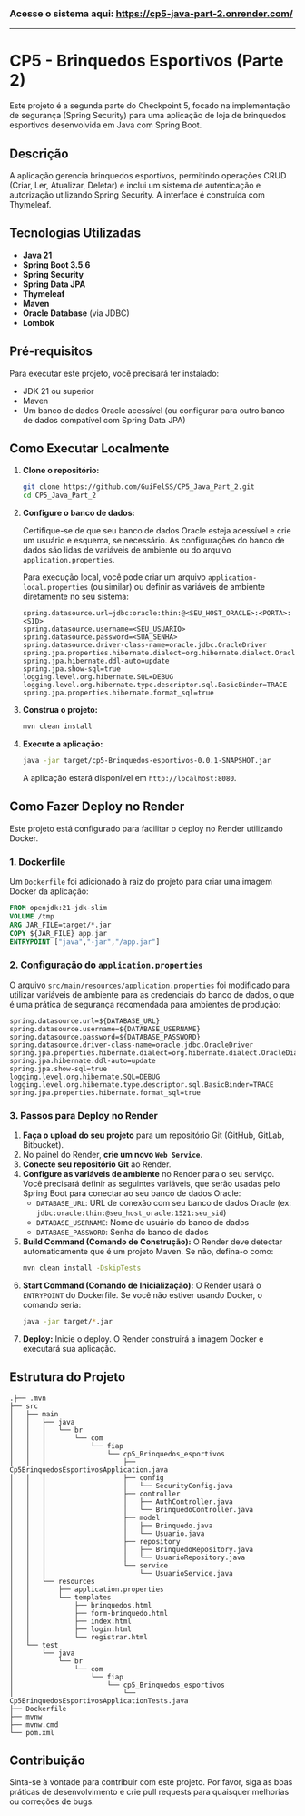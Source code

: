 ### Acesse o sistema aqui: https://cp5-java-part-2.onrender.com/

---

# CP5 - Brinquedos Esportivos (Parte 2)

Este projeto é a segunda parte do Checkpoint 5, focado na implementação de segurança (Spring Security) para uma aplicação de loja de brinquedos esportivos desenvolvida em Java com Spring Boot.

## Descrição

A aplicação gerencia brinquedos esportivos, permitindo operações CRUD (Criar, Ler, Atualizar, Deletar) e inclui um sistema de autenticação e autorização utilizando Spring Security. A interface é construída com Thymeleaf.

## Tecnologias Utilizadas

*   **Java 21**
*   **Spring Boot 3.5.6**
*   **Spring Security**
*   **Spring Data JPA**
*   **Thymeleaf**
*   **Maven**
*   **Oracle Database** (via JDBC)
*   **Lombok**

## Pré-requisitos

Para executar este projeto, você precisará ter instalado:

*   JDK 21 ou superior
*   Maven
*   Um banco de dados Oracle acessível (ou configurar para outro banco de dados compatível com Spring Data JPA)

## Como Executar Localmente

1.  **Clone o repositório:**

    ```bash
    git clone https://github.com/GuiFelSS/CP5_Java_Part_2.git
    cd CP5_Java_Part_2
    ```

2.  **Configure o banco de dados:**

    Certifique-se de que seu banco de dados Oracle esteja acessível e crie um usuário e esquema, se necessário. As configurações do banco de dados são lidas de variáveis de ambiente ou do arquivo `application.properties`.

    Para execução local, você pode criar um arquivo `application-local.properties` (ou similar) ou definir as variáveis de ambiente diretamente no seu sistema:

    ```properties
    spring.datasource.url=jdbc:oracle:thin:@<SEU_HOST_ORACLE>:<PORTA>:<SID>
    spring.datasource.username=<SEU_USUARIO>
    spring.datasource.password=<SUA_SENHA>
    spring.datasource.driver-class-name=oracle.jdbc.OracleDriver
    spring.jpa.properties.hibernate.dialect=org.hibernate.dialect.OracleDialect
    spring.jpa.hibernate.ddl-auto=update
    spring.jpa.show-sql=true
    logging.level.org.hibernate.SQL=DEBUG
    logging.level.org.hibernate.type.descriptor.sql.BasicBinder=TRACE
    spring.jpa.properties.hibernate.format_sql=true
    ```

3.  **Construa o projeto:**

    ```bash
    mvn clean install
    ```

4.  **Execute a aplicação:**

    ```bash
    java -jar target/cp5-Brinquedos-esportivos-0.0.1-SNAPSHOT.jar
    ```

    A aplicação estará disponível em `http://localhost:8080`.

## Como Fazer Deploy no Render

Este projeto está configurado para facilitar o deploy no Render utilizando Docker.

### 1. Dockerfile

Um `Dockerfile` foi adicionado à raiz do projeto para criar uma imagem Docker da aplicação:

```dockerfile
FROM openjdk:21-jdk-slim
VOLUME /tmp
ARG JAR_FILE=target/*.jar
COPY ${JAR_FILE} app.jar
ENTRYPOINT ["java","-jar","/app.jar"]
```

### 2. Configuração do `application.properties`

O arquivo `src/main/resources/application.properties` foi modificado para utilizar variáveis de ambiente para as credenciais do banco de dados, o que é uma prática de segurança recomendada para ambientes de produção:

```properties
spring.datasource.url=${DATABASE_URL}
spring.datasource.username=${DATABASE_USERNAME}
spring.datasource.password=${DATABASE_PASSWORD}
spring.datasource.driver-class-name=oracle.jdbc.OracleDriver
spring.jpa.properties.hibernate.dialect=org.hibernate.dialect.OracleDialect
spring.jpa.hibernate.ddl-auto=update
spring.jpa.show-sql=true
logging.level.org.hibernate.SQL=DEBUG
logging.level.org.hibernate.type.descriptor.sql.BasicBinder=TRACE
spring.jpa.properties.hibernate.format_sql=true
```

### 3. Passos para Deploy no Render

1.  **Faça o upload do seu projeto** para um repositório Git (GitHub, GitLab, Bitbucket).
2.  No painel do Render, **crie um novo `Web Service`**.
3.  **Conecte seu repositório Git** ao Render.
4.  **Configure as variáveis de ambiente** no Render para o seu serviço. Você precisará definir as seguintes variáveis, que serão usadas pelo Spring Boot para conectar ao seu banco de dados Oracle:
    *   `DATABASE_URL`: URL de conexão com seu banco de dados Oracle (ex: `jdbc:oracle:thin:@seu_host_oracle:1521:seu_sid`)
    *   `DATABASE_USERNAME`: Nome de usuário do banco de dados
    *   `DATABASE_PASSWORD`: Senha do banco de dados
5.  **Build Command (Comando de Construção):** O Render deve detectar automaticamente que é um projeto Maven. Se não, defina-o como:
    ```bash
    mvn clean install -DskipTests
    ```
6.  **Start Command (Comando de Inicialização):** O Render usará o `ENTRYPOINT` do Dockerfile. Se você não estiver usando Docker, o comando seria:
    ```bash
    java -jar target/*.jar
    ```
7.  **Deploy:** Inicie o deploy. O Render construirá a imagem Docker e executará sua aplicação.

## Estrutura do Projeto

```
.├── .mvn
├── src
│   ├── main
│   │   ├── java
│   │   │   └── br
│   │   │       └── com
│   │   │           └── fiap
│   │   │               └── cp5_Brinquedos_esportivos
│   │   │                   ├── Cp5BrinquedosEsportivosApplication.java
│   │   │                   ├── config
│   │   │                   │   └── SecurityConfig.java
│   │   │                   ├── controller
│   │   │                   │   ├── AuthController.java
│   │   │                   │   └── BrinquedoController.java
│   │   │                   ├── model
│   │   │                   │   ├── Brinquedo.java
│   │   │                   │   └── Usuario.java
│   │   │                   ├── repository
│   │   │                   │   ├── BrinquedoRepository.java
│   │   │                   │   └── UsuarioRepository.java
│   │   │                   └── service
│   │   │                       └── UsuarioService.java
│   │   └── resources
│   │       ├── application.properties
│   │       └── templates
│   │           ├── brinquedos.html
│   │           ├── form-brinquedo.html
│   │           ├── index.html
│   │           ├── login.html
│   │           └── registrar.html
│   └── test
│       └── java
│           └── br
│               └── com
│                   └── fiap
│                       └── cp5_Brinquedos_esportivos
│                           └── Cp5BrinquedosEsportivosApplicationTests.java
├── Dockerfile
├── mvnw
├── mvnw.cmd
└── pom.xml
```

## Contribuição

Sinta-se à vontade para contribuir com este projeto. Por favor, siga as boas práticas de desenvolvimento e crie pull requests para quaisquer melhorias ou correções de bugs.
